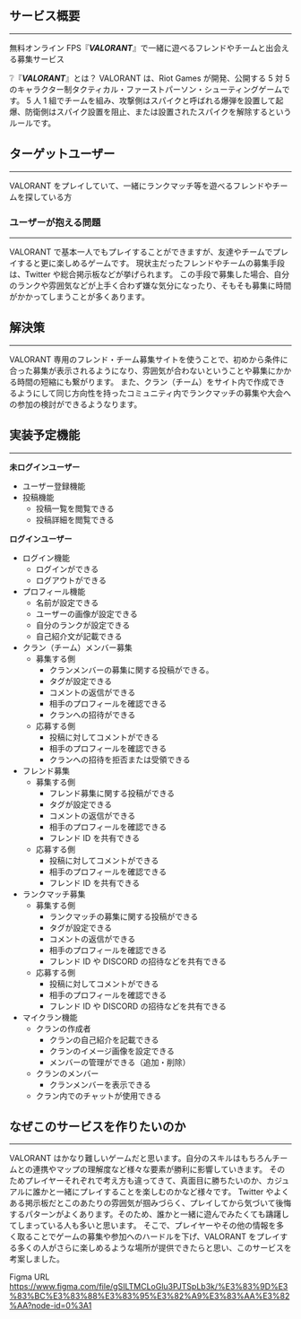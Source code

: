 ## サービス概要

---

無料オンライン FPS『**_VALORANT_**』で一緒に遊べるフレンドやチームと出会える募集サービス

❔『**_VALORANT_**』とは？
VALORANT は、Riot Games が開発、公開する 5 対 5 のキャラクター制タクティカル・ファーストパーソン・シューティングゲームです。
5 人 1 組でチームを組み、攻撃側はスパイクと呼ばれる爆弾を設置して起爆、防衛側はスパイク設置を阻止、または設置されたスパイクを解除するというルールです。

## ターゲットユーザー

---

VALORANT をプレイしていて、一緒にランクマッチ等を遊べるフレンドやチームを探している方

### ユーザーが抱える問題

---

VALORANT で基本一人でもプレイすることができますが、友達やチームでプレイすると更に楽しめるゲームです。
現状主だったフレンドやチームの募集手段は、Twitter や総合掲示板などが挙げられます。
この手段で募集した場合、自分のランクや雰囲気などが上手く合わず嫌な気分になったり、そもそも募集に時間がかかってしまうことが多くあります。

## 解決策

---

VALORANT 専用のフレンド・チーム募集サイトを使うことで、初めから条件に合った募集が表示されるようになり、雰囲気が合わないということや募集にかかる時間の短縮にも繋がります。
また、クラン（チーム）をサイト内で作成できるようにして同じ方向性を持ったコミュニティ内でランクマッチの募集や大会への参加の検討ができるようなります。

## 実装予定機能

---

**未ログインユーザー**

- ユーザー登録機能
- 投稿機能
  - 投稿一覧を閲覧できる
  - 投稿詳細を閲覧できる

**ログインユーザー**

- ログイン機能
  - ログインができる
  - ログアウトができる
- プロフィール機能
  - 名前が設定できる
  - ユーザーの画像が設定できる
  - 自分のランクが設定できる
  - 自己紹介文が記載できる
- クラン（チーム）メンバー募集
  - 募集する側
    - クランメンバーの募集に関する投稿ができる。
    - タグが設定できる
    - コメントの返信ができる
    - 相手のプロフィールを確認できる
    - クランへの招待ができる
  - 応募する側
    - 投稿に対してコメントができる
    - 相手のプロフィールを確認できる
    - クランへの招待を拒否または受領できる
- フレンド募集
  - 募集する側
    - フレンド募集に関する投稿ができる
    - タグが設定できる
    - コメントの返信ができる
    - 相手のプロフィールを確認できる
    - フレンド ID を共有できる
  - 応募する側
    - 投稿に対してコメントができる
    - 相手のプロフィールを確認できる
    - フレンド ID を共有できる
- ランクマッチ募集
  - 募集する側
    - ランクマッチの募集に関する投稿ができる
    - タグが設定できる
    - コメントの返信ができる
    - 相手のプロフィールを確認できる
    - フレンド ID や DISCORD の招待などを共有できる
  - 応募する側
    - 投稿に対してコメントができる
    - 相手のプロフィールを確認できる
    - フレンド ID や DISCORD の招待などを共有できる
- マイクラン機能
  - クランの作成者
    - クランの自己紹介を記載できる
    - クランのイメージ画像を設定できる
    - メンバーの管理ができる（追加・削除）
  - クランのメンバー
    - クランメンバーを表示できる
  - クラン内でのチャットが使用できる

## なぜこのサービスを作りたいのか

---

VALORANT はかなり難しいゲームだと思います。自分のスキルはもちろんチームとの連携やマップの理解度など様々な要素が勝利に影響していきます。
そのためプレイヤーそれぞれで考え方も違ってきて、真面目に勝ちたいのか、カジュアルに誰かと一緒にプレイすることを楽しむのかなど様々です。
Twitter やよくある掲示板だとこのあたりの雰囲気が掴みづらく、プレイしてから気づいて後悔するパターンがよくあります。そのため、誰かと一緒に遊んでみたくても躊躇してしまっている人も多いと思います。
そこで、プレイヤーやその他の情報を多く取ることでゲームの募集や参加へのハードルを下げ、VALORANT をプレイする多くの人がさらに楽しめるような場所が提供できたらと思い、このサービスを考案しました。

Figma URL
https://www.figma.com/file/gSILTMCLoGlu3PJTSpLb3k/%E3%83%9D%E3%83%BC%E3%83%88%E3%83%95%E3%82%A9%E3%83%AA%E3%82%AA?node-id=0%3A1
